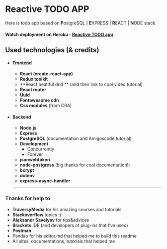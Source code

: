 # Reactive TODO APP
Here is todo app based on **P**ostgreSQL | **E**XPRESS | **R**EACT | **N**ODE stack.
#### Watch deployment on Heroku - [Reactive TODO app](https://reactive-todo-app.herokuapp.com/)

## Used technologies (& credits)
* #### Frontend
	* **React (create-react-app)**
	* **Redux toolkit**
	* **React beatiful dnd ** (and their link to cool video tutorial)
	* **React router**
	* **Uuid**
	* **Fontawesome cdn**
	* **Css modules** (from CRA)
* #### Backend
	* **Node.js**
	* **Express**
	* **PostgreSQL** (documentation and Amigoscode tutorial)
	* **Development**
		* Concurrently
		* Forever
	* **jsonwebtoken**
	* **node-postgress** (big thanks for cool documentation!)
	* **bcrypt**
	* **dotenv**
	* **express-async-handler**
	* ****
### Thanks for help to

* **TraversyMedia** for his amazing courses and tutorials
* **Stackoverflow** topics :)
* **Aleksandr Savelyev** for tips&advices
* **Brackets** IDE (and  developers of plug-ins that I've used)
* **Postman**
* Pandao for his editor.md that helped me to build this readme
* All sites, documentations, tutorials that helped me
